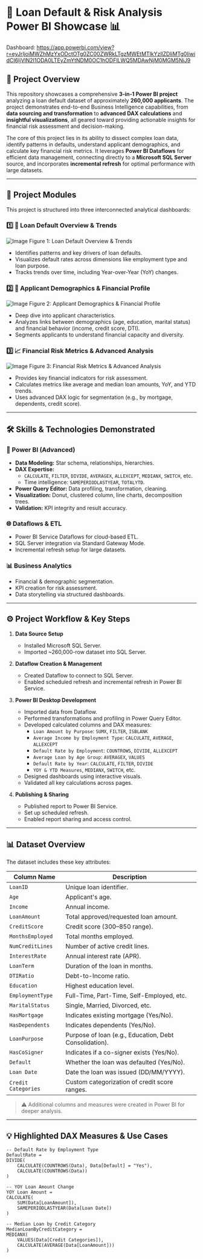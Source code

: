 # 🚀 Loan Default & Risk Analysis Power BI Showcase 📊
Dashboard: https://app.powerbi.com/view?r=eyJrIjoiMWZhMzYxODctOTg0ZC00ZWRkLTgzMWEtMTlkYzllZDliMTg0IiwidCI6IjVlN2I1ODA0LTEyZmYtNDM0OC1hODFlLWQ5MDAwNjM0MGM5NiJ9

## 🌟 Project Overview

This repository showcases a comprehensive **3-in-1 Power BI project** analyzing a loan default dataset of approximately **260,000 applicants**. The project demonstrates end-to-end Business Intelligence capabilities, from **data sourcing and transformation** to **advanced DAX calculations** and **insightful visualizations**, all geared toward providing actionable insights for financial risk assessment and decision-making.

The core of this project lies in its ability to dissect complex loan data, identify patterns in defaults, understand applicant demographics, and calculate key financial risk metrics. It leverages **Power BI Dataflows** for efficient data management, connecting directly to a **Microsoft SQL Server** source, and incorporates **incremental refresh** for optimal performance with large datasets.

---

## 🎯 Project Modules

This project is structured into three interconnected analytical dashboards:

### 1️⃣ 🏦 Loan Default Overview & Trends
![Image](https://github.com/user-attachments/assets/73ff2de5-3d61-4401-a360-06e4a45f81e3)
Figure 1: Loan Default Overview & Trends
- Identifies patterns and key drivers of loan defaults.
- Visualizes default rates across dimensions like employment type and loan purpose.
- Tracks trends over time, including Year-over-Year (YoY) changes.

### 2️⃣ 👥 Applicant Demographics & Financial Profile
![Image](https://github.com/user-attachments/assets/441cde5c-fd44-4348-8e31-2de038c91911)
Figure 2: Applicant Demographics & Financial Profile
- Deep dive into applicant characteristics.
- Analyzes links between demographics (age, education, marital status) and financial behavior (income, credit score, DTI).
- Segments applicants to understand financial capacity and diversity.

### 3️⃣ 📈 Financial Risk Metrics & Advanced Analysis
![Image](https://github.com/user-attachments/assets/dedec18f-4e6b-4852-8152-2bed7ae9fb9b)
Figure 3: Financial Risk Metrics & Advanced Analysis
- Provides key financial indicators for risk assessment.
- Calculates metrics like average and median loan amounts, YoY, and YTD trends.
- Uses advanced DAX logic for segmentation (e.g., by mortgage, dependents, credit score).

---

## 🛠️ Skills & Technologies Demonstrated

### 🔧 Power BI (Advanced)
- **Data Modeling:** Star schema, relationships, hierarchies.
- **DAX Expertise:** 
  - `CALCULATE`, `FILTER`, `DIVIDE`, `AVERAGEX`, `ALLEXCEPT`, `MEDIANX`, `SWITCH`, etc.
  - Time intelligence: `SAMEPERIODLASTYEAR`, `TOTALYTD`.
- **Power Query Editor:** Data profiling, transformation, cleaning.
- **Visualization:** Donut, clustered column, line charts, decomposition trees.
- **Validation:** KPI integrity and result accuracy.

### 🌐 Dataflows & ETL
- Power BI Service Dataflows for cloud-based ETL.
- SQL Server integration via Standard Gateway Mode.
- Incremental refresh setup for large datasets.

### 📊 Business Analytics
- Financial & demographic segmentation.
- KPI creation for risk assessment.
- Data storytelling via structured dashboards.

---

## ⚙️ Project Workflow & Key Steps

1. **Data Source Setup**
   - Installed Microsoft SQL Server.
   - Imported ~260,000-row dataset into SQL Server.

2. **Dataflow Creation & Management**
   - Created Dataflow to connect to SQL Server.
   - Enabled scheduled refresh and incremental refresh in Power BI Service.

3. **Power BI Desktop Development**
   - Imported data from Dataflow.
   - Performed transformations and profiling in Power Query Editor.
   - Developed calculated columns and DAX measures:
     - `Loan Amount by Purpose`: `SUMX`, `FILTER`, `ISBLANK`
     - `Average Income by Employment Type`: `CALCULATE`, `AVERAGE`, `ALLEXCEPT`
     - `Default Rate by Employment`: `COUNTROWS`, `DIVIDE`, `ALLEXCEPT`
     - `Average Loan by Age Group`: `AVERAGEX`, `VALUES`
     - `Default Rate by Year`: `CALCULATE`, `FILTER`, `DIVIDE`
     - `YOY & YTD Measures`, `MEDIANX`, `SWITCH`, etc.
   - Designed dashboards using interactive visuals.
   - Validated all key calculations across pages.

4. **Publishing & Sharing**
   - Published report to Power BI Service.
   - Set up scheduled refresh.
   - Enabled report sharing and access control.

---

## 📊 Dataset Overview

The dataset includes these key attributes:

| Column Name        | Description                                                                 |
|--------------------|-----------------------------------------------------------------------------|
| `LoanID`           | Unique loan identifier.                                                     |
| `Age`              | Applicant's age.                                                            |
| `Income`           | Annual income.                                                              |
| `LoanAmount`       | Total approved/requested loan amount.                                       |
| `CreditScore`      | Credit score (300–850 range).                                               |
| `MonthsEmployed`   | Total months employed.                                                      |
| `NumCreditLines`   | Number of active credit lines.                                              |
| `InterestRate`     | Annual interest rate (APR).                                                 |
| `LoanTerm`         | Duration of the loan in months.                                             |
| `DTIRatio`         | Debt-to-Income ratio.                                                       |
| `Education`        | Highest education level.                                                    |
| `EmploymentType`   | Full-Time, Part-Time, Self-Employed, etc.                                   |
| `MaritalStatus`    | Single, Married, Divorced, etc.                                             |
| `HasMortgage`      | Indicates existing mortgage (Yes/No).                                       |
| `HasDependents`    | Indicates dependents (Yes/No).                                              |
| `LoanPurpose`      | Purpose of loan (e.g., Education, Debt Consolidation).                      |
| `HasCoSigner`      | Indicates if a co-signer exists (Yes/No).                                   |
| `Default`          | Whether the loan was defaulted (Yes/No).                                    |
| `Loan Date`        | Date the loan was issued (DD/MM/YYYY).                                      |
| `Credit Categories`| Custom categorization of credit score ranges.                              |

> ⚠️ Additional columns and measures were created in Power BI for deeper analysis.

---

## 💡 Highlighted DAX Measures & Use Cases

```DAX
-- Default Rate by Employment Type
DefaultRate = 
DIVIDE(
    CALCULATE(COUNTROWS(Data), Data[Default] = "Yes"),
    CALCULATE(COUNTROWS(Data))
)

-- YOY Loan Amount Change
YOY Loan Amount = 
CALCULATE(
    SUM(Data[LoanAmount]),
    SAMEPERIODLASTYEAR(Data[Loan Date])
)

-- Median Loan by Credit Category
MedianLoanByCreditCategory =
MEDIANX(
    VALUES(Data[Credit Categories]),
    CALCULATE(AVERAGE(Data[LoanAmount]))
)
